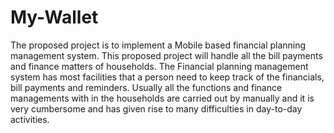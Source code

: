 # My-Wallet
The proposed project is to implement a Mobile based financial planning management system. This proposed project will handle all the bill payments and finance matters of households. The Financial planning management system has most facilities that a person need to keep track of the financials, bill payments and reminders. Usually all the functions and finance managements with in the households are carried out by manually and it is very cumbersome and has given rise to many difficulties in day-to-day activities. 
